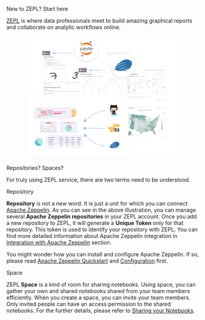 <span class="header-font">New to ZEPL? Start here</span>

[ZEPL](https://www.zepl.com/) is where data professionals meet to build amazing graphical reports and collaborate on analytic workflows online.

<center><img src="../img/zepl_concept.png" height="80%" width="80%"></center>

<span class="middle-font">Repositories? Spaces?</span>

For truly using ZEPL service, there are two terms need to be understood. 
<br/>

<span class="submenu-font">Repository</span>

**Repository** is not a new word. It is just a unit for which you can connect [Apache Zeppelin](http://zeppelin.apache.org/).
As you can see in the above illustration, you can manage several **Apache Zeppelin repositories** in your ZEPL account. 
Once you add a new repository to ZEPL, it will generate a **Unique Token** only for that repository. 
This token is used to identify your repository with ZEPL. You can find more detailed information about Apache Zeppelin integration in [Integration with Apache Zeppelin](zeppelin_integration.md) section.

<span class="note-font">You might wonder how you can install and configure Apache Zeppelin. 
If so, please read [Apache Zeppelin Quickstart](http://zeppelin.apache.org/docs/latest/install/install.html) and [Configuration](https://zeppelin.apache.org/docs/0.7.1/install/configuration.html) first.</span>

<span class="submenu-font">Space</span>

ZEPL **Space** is a kind of room for sharing notebooks. 
Using space, you can gather your own and shared notebooks shared from your team members efficiently. 
When you create a space, you can invite your team members. 
Only invited people can have an access permission to the shared notebooks.
For the further details, please refer to [Sharing your Notebooks](sharing_notebooks.md).
